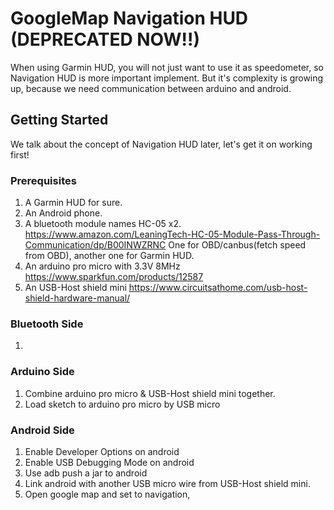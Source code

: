 # GoogleMap Navigation HUD (DEPRECATED NOW!!)

When using Garmin HUD, you will not just want to use it as speedometer, so Navigation HUD is more important implement.
But it's complexity is growing up, because we need communication between arduino and android.

## Getting Started
We talk about the concept of Navigation HUD later, let's get it on working first!

### Prerequisites
1. A Garmin HUD for sure.
2. An Android phone.
3. A bluetooth module names HC-05 x2. https://www.amazon.com/LeaningTech-HC-05-Module-Pass-Through-Communication/dp/B00INWZRNC
   One for OBD/canbus(fetch speed from OBD), another one for Garmin HUD.
4. An arduino pro micro with 3.3V 8MHz https://www.sparkfun.com/products/12587
5. An USB-Host shield mini https://www.circuitsathome.com/usb-host-shield-hardware-manual/

### Bluetooth Side
1. 

### Arduino Side
1. Combine arduino pro micro & USB-Host shield mini together.
2. Load sketch to arduino pro micro by USB micro


### Android Side
1. Enable Developer Options on android
2. Enable USB Debugging Mode on android
3. Use adb push a jar to android
4. Link android with another USB micro wire from USB-Host shield mini.
5. Open google map and set to navigation, 
